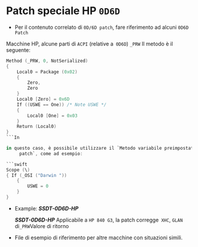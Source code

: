 # Patch speciale HP `0D6D`

- Per il contenuto correlato di `0D/6D patch`, fare riferimento ad alcuni `0D6D Patch`

Macchine HP, alcune parti di `ACPI` (relative a` 0D6D`) `_PRW` Il metodo è il seguente:

  ```swift 
  Method (_PRW, 0, NotSerialized) 
  { 
      Local0 = Package (0x02) 
      { 
          Zero, 
          Zero 
      } 
      Local0 [Zero] = 0x6D 
      If ((USWE == One)) /* Note USWE */ 
      { 
          Local0 [One] = 0x03 
      } 
      Return (Local0) 
  } 
  ```In 

 in questo caso, è possibile utilizzare il `Metodo variabile preimpostata` per completare `0D / 6D
       patch`, come ad esempio:

  ```swift 
  Scope (\) 
  { If (_OSI ("Darwin ")) 
      { 
          USWE = 0 
      }
  } 
  ``` 

- Example: ***SSDT-0D6D-HP*** 

   ***SSDT-0D6D-HP*** Applicabile a `HP 840 G3`, la patch corregge` XHC`, `GLAN` di` _PRW `Valore di ritorno

- File di esempio di riferimento per altre macchine con situazioni simili.
